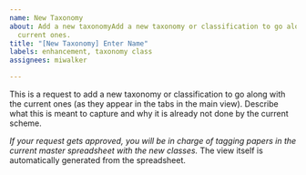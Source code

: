 ```yaml
---
name: New Taxonomy
about: Add a new taxonomyAdd a new taxonomy or classification to go along with the
  current ones.
title: "[New Taxonomy] Enter Name"
labels: enhancement, taxonomy class
assignees: miwalker

---
```


This is a request to add a new taxonomy or classification 
to go along with the current ones (as they appear in the 
tabs in the main view). Describe what this is meant to capture 
and why it is already not done by the current scheme. 

*If your request gets approved, you will be in charge of 
tagging papers in the current master spreadsheet with the 
new classes.* The view itself is automatically generated 
from the spreadsheet.
